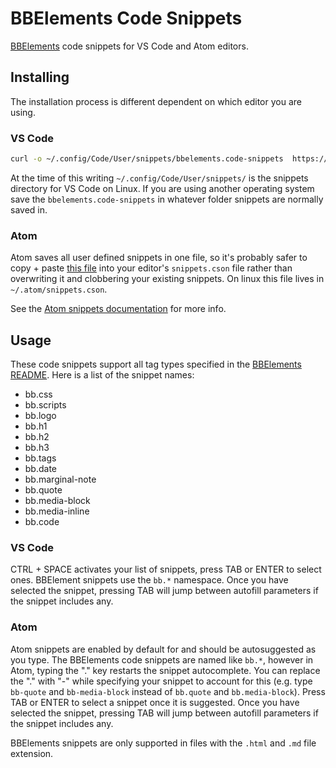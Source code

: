 # BBElements Code Snippets

[BBElements](https://github.com/brangerbriz/BBElements) code snippets for VS Code and Atom editors.

## Installing

The installation process is different dependent on which editor you are using.

### VS Code

```bash
curl -o ~/.config/Code/User/snippets/bbelements.code-snippets  https://raw.githubusercontent.com/brangerbriz/BBElements-code-snippets/master/vscode/bbelements.code-snippets
```

At the time of this writing `~/.config/Code/User/snippets/` is the snippets directory for VS Code on Linux. If you are using another operating system save the `bbelements.code-snippets` in whatever folder snippets are normally saved in.

### Atom

Atom saves all user defined snippets in one file, so it's probably safer to copy + paste [this file](https://raw.githubusercontent.com/brangerbriz/BBElements-code-snippets/master/atom/snippets.cson) into your editor's `snippets.cson` file rather than overwriting it and clobbering your existing snippets. On linux this file lives in `~/.atom/snippets.cson`.

See the [Atom snippets documentation](https://flight-manual.atom.io/using-atom/sections/snippets/) for more info.

## Usage

These code snippets support all tag types specified in the [BBElements README](https://github.com/brangerbriz/bbelements). Here is a list of the snippet names:

- bb.css
- bb.scripts
- bb.logo
- bb.h1
- bb.h2
- bb.h3
- bb.tags
- bb.date
- bb.marginal-note
- bb.quote
- bb.media-block
- bb.media-inline
- bb.code

### VS Code

CTRL + SPACE activates your list of snippets, press TAB or ENTER to select ones. BBElement snippets use the `bb.*` namespace. Once you have selected the snippet, pressing TAB will jump between autofill parameters if the snippet includes any.

### Atom

Atom snippets are enabled by default for and should be autosuggested as you type. The BBElements code snippets are named like `bb.*`, however in Atom, typing the "." key restarts the snippet autocomplete. You can replace the "." with "-" while specifying your snippet to account for this (e.g. type `bb-quote` and `bb-media-block` instead of `bb.quote` and `bb.media-block`). Press TAB or ENTER to select a snippet once it is suggested. Once you have selected the snippet, pressing TAB will jump between autofill parameters if the snippet includes any.

BBElements snippets are only supported in files with the `.html` and `.md` file extension.
